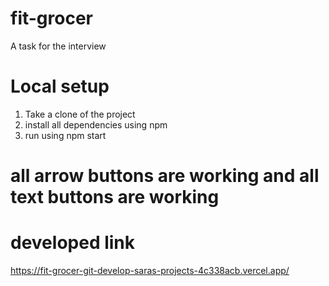 # fit-grocer
A task for the interview

# Local setup
1. Take a clone of the project
2. install all dependencies using npm 
3. run using npm start

# all arrow buttons are working and all text buttons are working

# developed link 
https://fit-grocer-git-develop-saras-projects-4c338acb.vercel.app/
